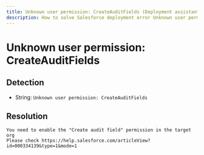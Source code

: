 ```yaml
---
title: Unknown user permission: CreateAuditFields (Deployment assistant)
description: How to solve Salesforce deployment error Unknown user permission: CreateAuditFields
---
```

<!-- markdownlint-disable MD013 -->
# Unknown user permission: CreateAuditFields

## Detection

- String: `Unknown user permission: CreateAuditFields`

## Resolution

```shell
You need to enable the "Create audit field" permission in the target org
Please check https://help.salesforce.com/articleView?id=000334139&type=1&mode=1
```

